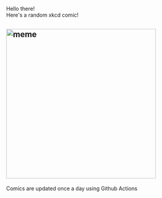 Hello there! <br>Here's a random xkcd comic!<br>
## <img src="https://imgs.xkcd.com/comics/the_end_is_not_for_a_while.png" alt="meme" width="400"/><br>
Comics are updated once a day using Github Actions